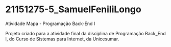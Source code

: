 # 21151275-5_SamuelFeniliLongo
Atividade Mapa - Programação Back-End I

Projeto criado para a atividade final da disciplina de Programação Back_End I, do Curso de Sistemas para Internet, da Unicesumar.
